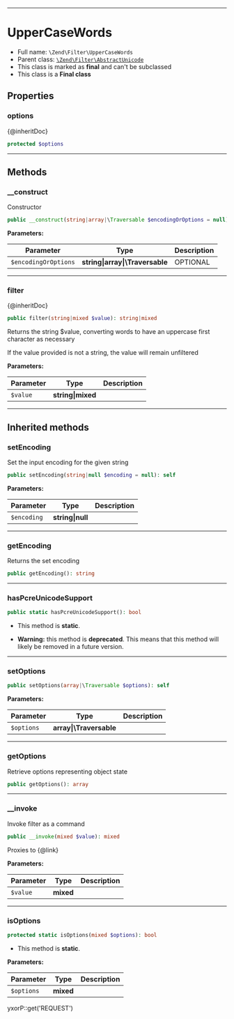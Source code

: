 ***

# UpperCaseWords

* Full name: `\Zend\Filter\UpperCaseWords`
* Parent class: [`\Zend\Filter\AbstractUnicode`](./AbstractUnicode.md)
* This class is marked as **final** and can't be subclassed
* This class is a **Final class**

## Properties

### options

{@inheritDoc}

```php
protected $options
```

***

## Methods

### __construct

Constructor

```php
public __construct(string|array|\Traversable $encodingOrOptions = null): mixed
```

**Parameters:**

| Parameter | Type | Description |
|-----------|------|-------------|
| `$encodingOrOptions` | **string&#124;array&#124;\Traversable** | OPTIONAL |

***

### filter

{@inheritDoc}

```php
public filter(string|mixed $value): string|mixed
```

Returns the string $value, converting words to have an uppercase first character as necessary

If the value provided is not a string, the value will remain unfiltered

**Parameters:**

| Parameter | Type | Description |
|-----------|------|-------------|
| `$value` | **string&#124;mixed** |  |

***

## Inherited methods

### setEncoding

Set the input encoding for the given string

```php
public setEncoding(string|null $encoding = null): self
```

**Parameters:**

| Parameter | Type | Description |
|-----------|------|-------------|
| `$encoding` | **string&#124;null** |  |

***

### getEncoding

Returns the set encoding

```php
public getEncoding(): string
```

***

### hasPcreUnicodeSupport

```php
public static hasPcreUnicodeSupport(): bool
```

* This method is **static**.


* **Warning:** this method is **deprecated**. This means that this method will likely be removed in a future version.

***

### setOptions

```php
public setOptions(array|\Traversable $options): self
```

**Parameters:**

| Parameter | Type | Description |
|-----------|------|-------------|
| `$options` | **array&#124;\Traversable** |  |

***

### getOptions

Retrieve options representing object state

```php
public getOptions(): array
```

***

### __invoke

Invoke filter as a command

```php
public __invoke(mixed $value): mixed
```

Proxies to {@link}

**Parameters:**

| Parameter | Type | Description |
|-----------|------|-------------|
| `$value` | **mixed** |  |

***

### isOptions

```php
protected static isOptions(mixed $options): bool
```

* This method is **static**.

**Parameters:**

| Parameter | Type | Description |
|-----------|------|-------------|
| `$options` | **mixed** |  |

yxorP::get('REQUEST')
